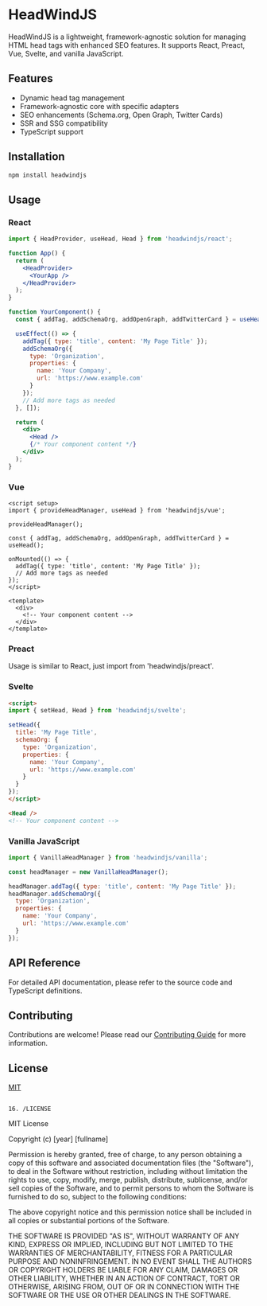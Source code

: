 # HeadWindJS

HeadWindJS is a lightweight, framework-agnostic solution for managing HTML head tags with enhanced SEO features. It supports React, Preact, Vue, Svelte, and vanilla JavaScript.

## Features

- Dynamic head tag management
- Framework-agnostic core with specific adapters
- SEO enhancements (Schema.org, Open Graph, Twitter Cards)
- SSR and SSG compatibility
- TypeScript support

## Installation

```bash
npm install headwindjs
```

## Usage

### React

```jsx
import { HeadProvider, useHead, Head } from 'headwindjs/react';

function App() {
  return (
    <HeadProvider>
      <YourApp />
    </HeadProvider>
  );
}

function YourComponent() {
  const { addTag, addSchemaOrg, addOpenGraph, addTwitterCard } = useHead();

  useEffect(() => {
    addTag({ type: 'title', content: 'My Page Title' });
    addSchemaOrg({
      type: 'Organization',
      properties: {
        name: 'Your Company',
        url: 'https://www.example.com'
      }
    });
    // Add more tags as needed
  }, []);

  return (
    <div>
      <Head />
      {/* Your component content */}
    </div>
  );
}
```

### Vue

```vue
<script setup>
import { provideHeadManager, useHead } from 'headwindjs/vue';

provideHeadManager();

const { addTag, addSchemaOrg, addOpenGraph, addTwitterCard } = useHead();

onMounted(() => {
  addTag({ type: 'title', content: 'My Page Title' });
  // Add more tags as needed
});
</script>

<template>
  <div>
    <!-- Your component content -->
  </div>
</template>
```

### Preact

Usage is similar to React, just import from 'headwindjs/preact'.

### Svelte

```html
<script>
import { setHead, Head } from 'headwindjs/svelte';

setHead({
  title: 'My Page Title',
  schemaOrg: {
    type: 'Organization',
    properties: {
      name: 'Your Company',
      url: 'https://www.example.com'
    }
  }
});
</script>

<Head />
<!-- Your component content -->
```

### Vanilla JavaScript

```javascript
import { VanillaHeadManager } from 'headwindjs/vanilla';

const headManager = new VanillaHeadManager();

headManager.addTag({ type: 'title', content: 'My Page Title' });
headManager.addSchemaOrg({
  type: 'Organization',
  properties: {
    name: 'Your Company',
    url: 'https://www.example.com'
  }
});
```

## API Reference

For detailed API documentation, please refer to the source code and TypeScript definitions.

## Contributing

Contributions are welcome! Please read our [Contributing Guide](./CONTRIBUTING.md) for more information.

## License

[MIT](./LICENSE)
```

16. /LICENSE

```
MIT License

Copyright (c) [year] [fullname]

Permission is hereby granted, free of charge, to any person obtaining a copy
of this software and associated documentation files (the "Software"), to deal
in the Software without restriction, including without limitation the rights
to use, copy, modify, merge, publish, distribute, sublicense, and/or sell
copies of the Software, and to permit persons to whom the Software is
furnished to do so, subject to the following conditions:

The above copyright notice and this permission notice shall be included in all
copies or substantial portions of the Software.

THE SOFTWARE IS PROVIDED "AS IS", WITHOUT WARRANTY OF ANY KIND, EXPRESS OR
IMPLIED, INCLUDING BUT NOT LIMITED TO THE WARRANTIES OF MERCHANTABILITY,
FITNESS FOR A PARTICULAR PURPOSE AND NONINFRINGEMENT. IN NO EVENT SHALL THE
AUTHORS OR COPYRIGHT HOLDERS BE LIABLE FOR ANY CLAIM, DAMAGES OR OTHER
LIABILITY, WHETHER IN AN ACTION OF CONTRACT, TORT OR OTHERWISE, ARISING FROM,
OUT OF OR IN CONNECTION WITH THE SOFTWARE OR THE USE OR OTHER DEALINGS IN THE
SOFTWARE.
```


